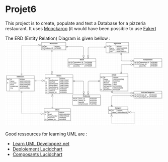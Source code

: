 # Projet6

This project is to create, populate and test a Database for a pizzeria restaurant.
It uses [Moockaroo](https://mockaroo.com/) (it would have been possible to use [Faker](https://pypi.org/project/Faker/))

The ERD (Entity Relation) Diagram is given bellow :
![MPD](/ERDDiagram.png)

Good ressources for learning UML are :
- [Learn UML Developpez.net](https://laurent-audibert.developpez.com/Cours-UML/)
- [Deploiement Lucidchart](https://www.lucidchart.com/pages/fr/tutoriel-sur-les-diagrammes-de-deploiement)
- [Composants Lucidchart](https://www.lucidchart.com/pages/uml-component-diagram)
